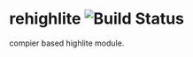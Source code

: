 # rehighlite  ![Build Status](https://github.com/bung87/rehighlite/workflows/Test/badge.svg)  

compier based highlite module.  